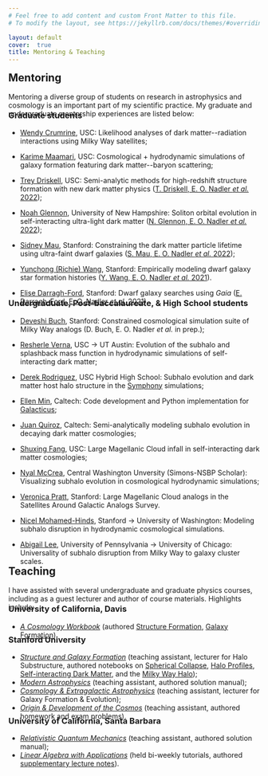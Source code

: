 ```yaml
---
# Feel free to add content and custom Front Matter to this file.
# To modify the layout, see https://jekyllrb.com/docs/themes/#overriding-theme-defaults

layout: default
cover:  true
title: Mentoring & Teaching
---
```


<p style="margin-bottom: -14px">
</p>

## Mentoring

<p style="margin-bottom: -38px">
Mentoring a diverse group of students on research in astrophysics and cosmology is an important part of my scientific practice. My graduate and undergraduate mentorship experiences are listed below:
</p>

### Graduate students

* [Wendy Crumrine](https://www.linkedin.com/in/wendy-crumrine-343228162/), USC: Likelihood analyses of dark matter--radiation interactions using Milky Way satellites;

* [Karime Maamari](https://karimemaamari.com/), USC: Cosmological + hydrodynamic simulations of galaxy formation featuring dark matter--baryon scattering;

* [Trey Driskell](https://www.linkedin.com/in/george-driskell/), USC: Semi-analytic methods for high-redshift structure formation with new dark matter physics ([T. Driskell, E. O. Nadler *et al.* 2022](https://arxiv.org/abs/2209.04499));

* [Noah Glennon](https://kipac.stanford.edu/people/noah-glennon-0), University of New Hampshire: Soliton orbital evolution in self-interacting ultra-light dark matter ([N. Glennon, E. O. Nadler *et al.* 2022](https://journals.aps.org/prd/abstract/10.1103/PhysRevD.105.123540));

* [Sidney Mau](https://sidneymau.com/), Stanford: Constraining the dark matter particle lifetime using ultra-faint dwarf galaxies ([S. Mau, E. O. Nadler *et al.* 2022](https://iopscience.iop.org/article/10.3847/1538-4357/ac6e65));

* [Yunchong (Richie) Wang](https://profiles.stanford.edu/richie-wang), Stanford: Empirically modeling dwarf galaxy star formation histories ([Y. Wang, E. O. Nadler *et al.* 2021](https://iopscience.iop.org/article/10.3847/1538-4357/ac024a)).

* [Elise Darragh-Ford](https://kipac.stanford.edu/people/elise-darragh-ford), Stanford: Dwarf galaxy searches using *Gaia* ([E. Darragh-Ford, E. O. Nadler *et al.* 2021](https://iopscience.iop.org/article/10.3847/1538-4357/ac0053/meta)).

<p style="margin-bottom: -38px">
</p>

### Undergraduate, Post-baccalaureate, & High School students

* [Deveshi Buch](https://profiles.stanford.edu/deveshi-buch), Stanford: Constrained cosmological simulation suite of Milky Way analogs (D. Buch, E. O. Nadler *et al.* in prep.);

* [Resherle Verna](https://www.linkedin.com/in/resherle-verna-m-s-96945898/), USC &rarr; UT Austin: Evolution of the subhalo and splashback mass function in hydrodynamic simulations of self-interacting dark matter;

* [Derek Rodriguez](https://www.ednovate.org/hybrid), USC Hybrid High School: Subhalo evolution and dark matter host halo structure in the [Symphony](https://arxiv.org/abs/2209.02675) simulations;

* [Ellen Min](https://www.linkedin.com/in/mintyellen/), Caltech: Code development and Python implementation for [Galacticus](https://github.com/galacticusorg/galacticus);

* [Juan Quiroz](https://www.linkedin.com/in/juan-quiroz-jaraba-71a666111/), Caltech: Semi-analytically modeling subhalo evolution in decaying dark matter cosmologies;

* [Shuxing Fang](https://www.linkedin.com/in/shuxing-fang-aa7747113/), USC: Large Magellanic Cloud infall in self-interacting dark matter cosmologies;

* [Nyal McCrea](https://www.simonsfoundation.org/people/nyal-mccrea/), Central Washington Unversity (Simons-NSBP Scholar): Visualizing subhalo evolution in cosmological hydrodynamic simulations;

* [Veronica Pratt](https://profiles.stanford.edu/veronica-pratt?tab=bio), Stanford: Large Magellanic Cloud analogs in the Satellites Around Galactic Analogs Survey.

* [Nicel Mohamed-Hinds](https://phys.washington.edu/people/nicel-mohamed-hinds), Stanford &rarr; University of Washington: Modeling subhalo disruption in hydrodynamic cosmological simulations.

* [Abigail Lee](https://abiglee7.github.io//), University of Pennsylvania &rarr; University of Chicago: Universality of subhalo disruption from Milky Way to galaxy cluster scales.

<p style="margin-bottom: -30px">
</p>

## Teaching

<p style="margin-bottom: -38px">
I have assisted with several undergraduate and graduate physics courses, including as a guest lecturer and author of course materials. Highlights include:
</p>

### University of California, Davis

* *[A Cosmology Workbook](https://phys.libretexts.org/Courses/University_of_California_Davis/UCD%3A_Physics_156_-_A_Cosmology_Workbook/Workbook)* (authored [Structure Formation](https://phys.libretexts.org/Courses/University_of_California_Davis/UCD%3A_Physics_156_-_A_Cosmology_Workbook/Workbook/31%3A_Structure_Formation), [Galaxy Formation](https://phys.libretexts.org/Courses/University_of_California_Davis/UCD%3A_Physics_156_-_A_Cosmology_Workbook/Workbook/32%3A_Galaxy_Formation)).

<p style="margin-bottom: -32px">
</p>

### Stanford University

* *[Structure and Galaxy Formation](https://github.com/KIPAC/Physics-367)* (teaching assistant, lecturer for Halo Substructure, authored notebooks on [Spherical Collapse](https://github.com/KIPAC/Physics-367/blob/main/Weekly_Notebooks/Phys367-week3.ipynb), [Halo Profiles](https://github.com/KIPAC/Physics-367/blob/main/Weekly_Notebooks/Phys367-week4.ipynb), [Self-interacting Dark Matter](https://github.com/KIPAC/Physics-367/blob/main/Final_Projects/Phys367-P04-SIDM.ipynb), and the [Milky Way Halo](https://github.com/KIPAC/Physics-367/blob/main/Final_Projects/Phys367-P05-MW-Halo.ipynb));
* *[Modern Astrophysics](https://explorecourses.stanford.edu/search?view=catalog&filter-coursestatus-Active=on&q=PHYSICS%20360:%20Modern%20Astrophysics&academicYear=20192020)* (teaching assistant, authored solution manual);
* *[Cosmology & Extragalactic Astrophysics](https://explorecourses.stanford.edu/search?view=catalog&filter-coursestatus-Active=on&q=PHYSICS%20361:%20Cosmology%20and%20Extragalactic%20Astrophysics&academicYear=20192020)* (teaching assistant, lecturer for Galaxy Formation & Evolution);
* *[Origin & Development of the Cosmos](https://explorecourses.stanford.edu/search?view=catalog&filter-coursestatus-Active=on&q=PHYSICS%2016:%20The%20Origin%20and%20Development%20of%20the%20Cosmos&academicYear=20182019)* (teaching assistant, authored homework and exam problems).

<p style="margin-bottom: -32px">
</p>

### University of California, Santa Barbara

* *[Relativistic Quantum Mechanics](https://ccs.ucsb.edu/sites/default/files/2017-08/2015-2016-courses-all.pdf#page=112)* (teaching assistant, authored solution manual);
* *[Linear Algebra with Applications](https://www.math.ucsb.edu/sites/default/files/sitefiles/undergraduate/Outlines/MATH%204A%20Outline.pdf)* (held bi-weekly tutorials, authored [supplementary lecture notes](./Math_4A.pdf)).